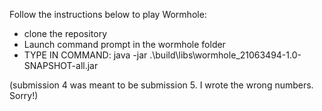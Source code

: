Follow the instructions below to play Wormhole:

- clone the repository 
- Launch command prompt in the wormhole folder
- TYPE IN COMMAND:
  java -jar .\build\libs\wormhole_21063494-1.0-SNAPSHOT-all.jar
 
(submission 4 was meant to be submission 5. I wrote the wrong numbers. Sorry!)
